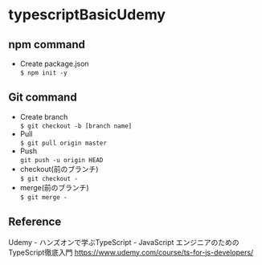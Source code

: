 # typescriptBasicUdemy

## npm command
- Create package.json  
`$ npm init -y`

## Git command
- Create branch  
`$ git checkout -b [branch name]`
- Pull  
`$ git pull origin master`
- Push  
`git push -u origin HEAD`
- checkout(前のブランチ)  
`$ git checkout -`
- merge(前のブランチ)  
`$ git merge -`

## Reference
Udemy - ハンズオンで学ぶTypeScript - JavaScript エンジニアのためのTypeScript徹底入門
https://www.udemy.com/course/ts-for-js-developers/

